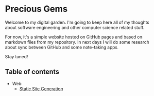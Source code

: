 # Precious Gems

Welcome to my digital garden. I'm going to keep here all of my thoughts about software engineering and other computer science related stuff.

For now, it's a simple website hosted on GitHub pages and based on markdown files from my repository. In next days I will do some research about sync between GitHub and some note-taking apps.

Stay tuned!

## Table of contents

- Web
  - [Static Site Generation](./content/Web/Static%20Site20%Generation.html)
